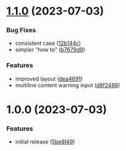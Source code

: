 # [1.1.0](https://github.com/seleb/mastodon-post-scheduler/compare/v1.0.0...v1.1.0) (2023-07-03)


### Bug Fixes

* consistent case ([12b144c](https://github.com/seleb/mastodon-post-scheduler/commit/12b144cb5e5a9c6842780a13a990f03b16aaab44))
* simpler "how to" ([b7679d9](https://github.com/seleb/mastodon-post-scheduler/commit/b7679d94bb0bbbe97884da3eaae2e1b8c48b5125))


### Features

* improved layout ([dea4691](https://github.com/seleb/mastodon-post-scheduler/commit/dea46918e8620c6c673b86c98d5c9333e6a3db31))
* multiline content warning input ([d8f2488](https://github.com/seleb/mastodon-post-scheduler/commit/d8f2488d11b9056ea6909af459dfc084f9ebe94f))

# 1.0.0 (2023-07-03)


### Features

* initial release ([5be8f49](https://github.com/seleb/mastodon-post-scheduler/commit/5be8f49039b92cc15064f69b3330840559c3c9f5))
